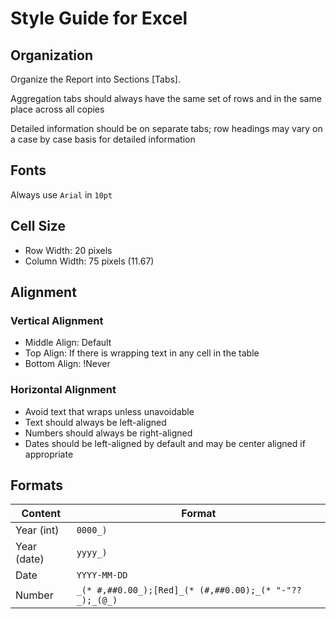 # Style Guide for Excel 

## Organization

Organize the Report into Sections [Tabs].

Aggregation tabs should always have the same set of rows and in the same place across all copies

Detailed information should be on separate tabs; row headings may vary on a case by case basis for detailed information

## Fonts

Always use `Arial` in `10pt`

## Cell Size

- Row Width: 20 pixels
- Column Width: 75 pixels (11.67)

## Alignment

### Vertical Alignment

- Middle Align: Default
- Top Align: If there is wrapping text in any cell in the table
- Bottom Align: !Never

### Horizontal Alignment

- Avoid text that wraps unless unavoidable
- Text should always be left-aligned
- Numbers should always be right-aligned
- Dates should be left-aligned by default and may be center aligned if appropriate

## Formats

| Content | Format |
| ------- | ------ |
| Year (int) | `0000_)` |
| Year (date) | `yyyy_)` |
| Date | `YYYY-MM-DD` |
| Number | `_(* #,##0.00_);[Red]_(* (#,##0.00);_(* "-"??_);_(@_)` |

